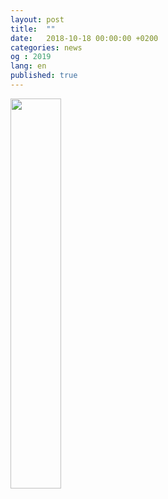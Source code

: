 ```yaml
---
layout: post
title:  ""
date:   2018-10-18 00:00:00 +0200
categories: news
og : 2019
lang: en
published: true
---
```



<img src="{{ site.baseurl }}/images/logo_opengeneva_title_baseline_{{ page.lang }}.png" width="40%" alt="" class="imgspace" />
